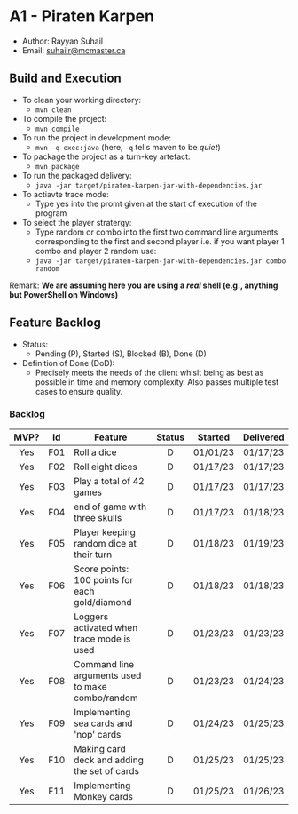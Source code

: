 # A1 - Piraten Karpen

- Author: Rayyan Suhail
- Email: <suhailr@mcmaster.ca>

## Build and Execution

- To clean your working directory:
  - `mvn clean`
- To compile the project:
  - `mvn compile`
- To run the project in development mode:
  - `mvn -q exec:java` (here, `-q` tells maven to be _quiet_)
- To package the project as a turn-key artefact:
  - `mvn package`
- To run the packaged delivery:
  - `java -jar target/piraten-karpen-jar-with-dependencies.jar`
- To actiavte trace mode:
  - Type yes into the promt given at the start of execution of the  program
- To select the player stratergy: 
  - Type random or combo into the first two command line arguments corresponding to the first and second player
    i.e. if you want player 1 combo and player 2 random use:
  - `java -jar target/piraten-karpen-jar-with-dependencies.jar combo random`

Remark: **We are assuming here you are using a _real_ shell (e.g., anything but PowerShell on Windows)**

## Feature Backlog

- Status:
  - Pending (P), Started (S), Blocked (B), Done (D)
- Definition of Done (DoD):
  - Precisely meets the needs of the client whislt being as best as possible in time and memory complexity. Also passes multiple test cases to ensure quality.

### Backlog

|  MVP? | Id  | Feature                                          | Status  | Started  | Delivered |
| :---: | :-: | -------------------------------------------------| :-----: | :------: | :-------: |
|  Yes  | F01 | Roll a dice                                      |    D    | 01/01/23 | 01/17/23  |
|  Yes  | F02 | Roll eight dices                                 |    D    | 01/17/23 | 01/17/23  |
|  Yes  | F03 | Play a total of 42 games                         |    D    | 01/17/23 | 01/17/23  |
|  Yes  | F04 | end of game with three skulls                    |    D    | 01/17/23 | 01/18/23  |
|  Yes  | F05 | Player keeping random dice at their turn         |    D    | 01/18/23 | 01/19/23  |
|  Yes  | F06 | Score points: 100 points for each gold/diamond   |    D    | 01/18/23 | 01/18/23  |
|  Yes  | F07 | Loggers activated when trace mode is used        |    D    | 01/23/23 | 01/23/23  |
|  Yes  | F08 | Command line arguments used to make combo/random |    D    | 01/23/23 | 01/24/23  |
|  Yes  | F09 | Implementing sea cards and 'nop' cards           |    D    | 01/24/23 | 01/25/23  |
|  Yes  | F10 | Making card deck and adding the set of cards     |    D    | 01/25/23 | 01/25/23  |
|  Yes  | F11 | Implementing Monkey cards                        |    D    | 01/25/23 | 01/26/23  |
